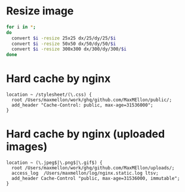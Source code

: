 # Resize image

```bash
for i in *;
do
  convert $i -resize 25x25 dx/25/dy/25/$i
  convert $i -resize 50x50 dx/50/dy/50/$i
  convert $i -resize 300x300 dx/300/dy/300/$i
done
```

# Hard cache by nginx

```
location ~ /stylesheet/(\.css) {
  root /Users/maxmellon/work/ghq/github.com/MaxMEllon/public/;
  add_header "Cache-Control: public, max-age=31536000";
}
```

# Hard cache by nginx (uploaded images)

```
location ~ (\.jpeg$|\.png$|\.gif$) {
  root /Users/maxmellon/work/ghq/github.com/MaxMEllon/uploads/;
  access_log  /Users/maxmellon/log/nginx.static.log ltsv;
  add_header Cache-Control "public, max-age=31536000, immutable";
}
```


